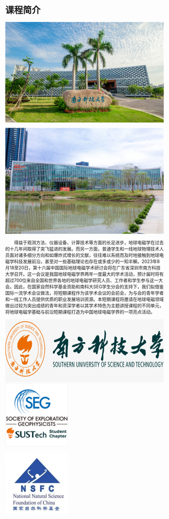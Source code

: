 # 课程简介


   

<html>
<head> 
<meta charset="utf-8"> 
</head>
<body>

 <p><img src="../image/校名石.jpg" alt="校名石" ></p>
<p><img src="./南方科技大学会议中心.jpg" alt="南方科技大学会议中心" ></p>

</body>
</html>


<div style="text-indent:2em">
<p> 得益于观测方法、仪器设备、计算技术等方面的长足进步，地球电磁学在过去的十几年间取得了突飞猛进的发展。而另一方面，普通学生和一线地球物理技术人员面对诸多细分方向和如爆炸式增长的文献，往往难以系统而及时地接触到地球电磁学科技发展前沿，甚至对一些基础理论也存在或多或少的一知半解。2023年8月18至20日，第十六届中国国际地球电磁学术研讨会将在广东省深圳市南方科技大学召开。这一会议是我国地球电磁学界两年一度最大的学术活动，预计届时将有超过700位来自全国和世界各地的地球电磁学研究人员、工作者和学生参与这一大会。因此，在国家自然科学基金资助和南科大SEG学生分会的支持下，我们拟借鉴国际一流学术会议做法，将短期课程作为该学术会议的会前会，为与会的青年学者和一线工作人员提供优质的职业发展培训资源。本短期课程将邀请在地球电磁领域做出过较为突出成绩的青年和资深学者以其学术特色为主题讲授课程的不同单元，将地球电磁学基础与前沿短期课程打造为中国地球电磁学界的一项亮点活动。</p>

</div>

<html>
<head> 
<meta charset="utf-8"> 
</head>
<body>

<p><img src="./南方科技大学.png" alt="南方科技大学" width="700" height="200">                              <img src="./seg学生分会.png" alt="seg学生分会" width="200" height="200"></p>
<p><img src="./自然科学基金.png" alt="自然科学基金" width="200" height="200"></p>

</body>
</html>
